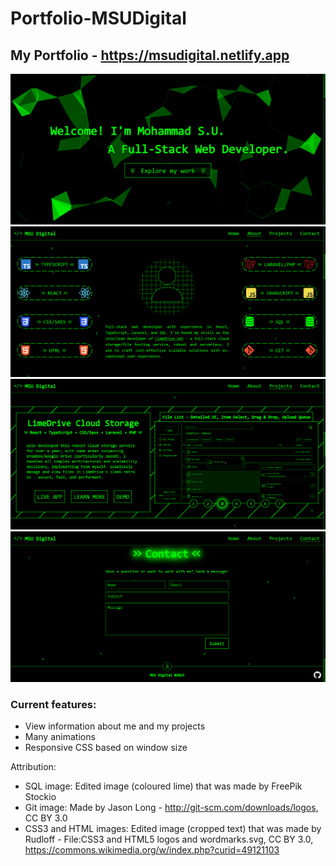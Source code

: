 # Portfolio-MSUDigital
## My Portfolio - https://msudigital.netlify.app

![MSU Digital Portfolio - Screenshot 1](portfolio-screenshots/portfolio-screenshot-1.png)
![MSU Digital Portfolio - Screenshot 2](portfolio-screenshots/portfolio-screenshot-2.png)
![MSU Digital Portfolio - Screenshot 3](portfolio-screenshots/portfolio-screenshot-3.png)
![MSU Digital Portfolio - Screenshot 3](portfolio-screenshots/portfolio-screenshot-4.png)

### Current features:
- View information about me and my projects
- Many animations
- Responsive CSS based on window size

Attribution:
- SQL image: Edited image (coloured lime) that was made by FreePik Stockio
- Git image: Made by Jason Long - http://git-scm.com/downloads/logos, CC BY 3.0
- CSS3 and HTML images: Edited image (cropped text) that was made by Rudloff - File:CSS3 and HTML5 logos and wordmarks.svg, CC BY 3.0, https://commons.wikimedia.org/w/index.php?curid=49121103

